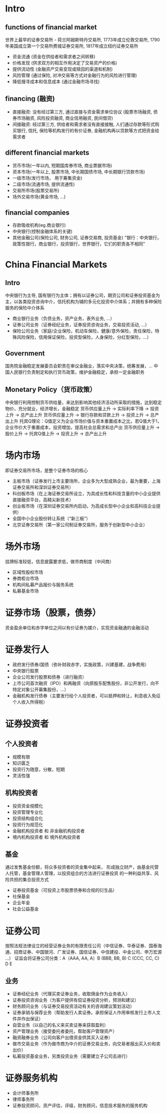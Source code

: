 # Intro
## functions of financial market
世界上最早的证券交易所 - 荷兰阿姆斯特丹交易所, 1773年成立伦敦交易所, 1790年美国成立第一个交易所费城证券交易所, 1817年成立纽约证券交易所
- 资金流通 (资金在供给者和需求者之间转移)
- 价格发现 (供求双方的相互作用决定了交易资产的价格)
- 提供流动性 (金融资产交易变现或赎回的渠道和机制)
- 风险管理 (通过保险, 对冲交易等方式对金融行为的风险进行管理)
- 降低搜寻成本和信息成本 (通过金融市场寻找)
## financing (融资)
- 直接融资: 没有经过第三方, 通过直接与资金需求单位协议 (股票市场融资, 债券市场融资, 风险投资融资, 商业信用融资, 民间借贷)
- 间接融资: 经过第三方, 供给者和需求者没有直接接触, 人们通过存款等形式购买银行, 信托, 保险等机构发行的有价证券, 金融机构再以贷款等方式把资金给需求者
## different financial markets
- 货币市场(一年以内, 短期国库券市场, 商业票据市场)
- 资本市场(一年以上, 股票市场, 中长期国债市场, 中长期银行贷款市场)
- 一级市场(发行市场， 用于筹集资金)
- 二级市场(流通市场, 提供流通性)
- 交易所市场(股票交易所)
- 场外交易市场(黄金市场, ...)
## financial companies
- 存款吸收机构(eg.商业银行)
- 中央银行(控制金融体系的关键)
- 其他金融公司(保险公司, 财务公司, 证券交易商, 投资基金)
"银行：中央银行，政策性银行，商业银行，投资银行，世界银行，它们的职责各不相同"

# China Financial Markets
## Intro
中央银行为主导, 国有银行为主体；拥有以证券公司，期货公司和证券投资基金为主，以各类投资咨询中介，信托机构为辅的多元化投资中介体系；并拥有多种保险服务的保险中介体系
- 商业银行业务（负债业务，资产业务，表外业务, ...）
- 证券公司业务（证券经纪业务，证券投资咨询业务，交易投资活动, ...）
- 保险公司业务（家庭/企业保险，机动车保险，健康/意外保险，责任保险，特殊风险保险，信用保证保险，投资型保险，人身保险，分红型保险，...）
## Government
国务院金融稳定发展委员会职责在审议金融业，落实中央决策，统筹发展，...
中国人民银行负责制定和执行货币政策，维护金融稳定，承担一定金融职务
## Monetary Policy（货币政策）
中央银行利用控制货币供给量，来达到影响其他经济活动所采取的措施，达到稳定物价，充分就业，经济增长，金融稳定
货币供应量上升 -> 实际利率下降 -> 投资上升 -> 总产出上升
货币供应量上升 -> 银行存款和贷款上升 -> 投资上升 -> 总产出上升
托宾Q理论：Q值定义为企业市场价值与资本重置成本之比，若Q值大于1，企业市价大于重置成本，投资增加，提高社会总需求和总产出
货币供应量上升 -> 股价上升 -> 托宾Q值上升 -> 投资上升 -> 总产出上升

# 场内市场
即证券交易所市场，是整个证券市场的核心
- 主板市场（证券发行上市主要场所，企业多为大型成熟企业，最为重要，上海证券交易所和深圳证券交易所）
- 科创板市场（在上海证券交易所设立，为具成长性和科技含量的中小企业提供直接融资平台，高精尖新技术）
- 创业板市场（在深圳证券交易所内启动，为高成长型中小企业和高科技企业提供）
- 全国中小企业股份转让系统（“新三板”）
- 北京证券交易所（第一家公司制证券交易所，服务于创新型中小企业）
# 场外市场
挂牌标准较低，信息披露要求低，做市商制度（中间商）
- 区域性股权市场
- 券商柜台市场
- 机构间私募产品报价与服务系统
- 私募基金市场

# 证券市场（股票，债券）
资金盈余单位和赤字单位之间以有价证券为媒介，实现资金融通的金融活动

# 证券发行人
- 政府发行债券/国债（弥补财政赤字，实施政策，兴建基建，战争费用）
- 中央银行股票
- 企业公司发行股票和债券（进行融资）
- 上市公司首次融资（IPO）和再融资（向原股东配售股份，非公开发行，向不特定对象公开募集股份，...）
- 金融机构发行债券（主要发行给个人投资者，可以抵押和转让，利息收入免征个人收入所得税）

# 证券投资者
## 个人投资者
- 规模有限
- 知识匮乏
- 投资行为随意，分散，短期
- 灵活性强

## 机构投资者
- 投资资金规模化
- 投资管理专业化
- 投资结构组合化
- 投资行为规范化
- 金融机构投资者 和 非金融机构投资者
- 境内机构投资者 和 境外机构投资者

## 基金
通过发售基金份额，将众多投资者的资金集中起来， 形成独立财产，由基金托管人托管，基金管理人管理，以投资组合的方法进行证券投资 的一种利益共享、风险共担的集合投资方式
- 证券投资基金（可投资上市股票债券和合规的衍生品）
- 社保基金
- 企业年金
- 社会公益基金

# 证券公司
按照法规法律设立的经营证券业务的有限责任公司（中信证券、华泰证券、国泰海通、招商证券、中国银河、广发证券、国信证券、中信建投、中金公司、申万宏源 ...）
证监会将证券公司分类：A（AAA, AA, A）B (BBB, BB, B) C (CCC, CC, C) D E
## 业务
- 证券经纪业务（代理买卖证券业务，收取佣金作为业务收入）
- 证券投资咨询业务（为客户提供有偿证券投资分析，预测和建议）
- 财务顾问业务（与证券交易投资活动有关的咨询建议策划活动）
- 证券承销与保荐业务（帮助发行人卖证券。承担保证人作用审核发行上市人文件并作出保证）
- 自营业务（以自己的名义来买卖证券来获取盈利）
- 资产管理业务（接受委托者委托，帮助客户管理资产）
- 融资融券业务（公司向客户出借资金供其买入证券）
- 做市交易业务（作为做市商为中介的证券交易业务，向交易者报出买入价和卖出价）
- 私募投资基金业务，另类投资业务（需要建立子公司去进行）

# 证券服务机构
- 会计师事务所
- 律师事务所
- 证券投资顾问，资产评估，评级，财务顾问，信息技术服务的服务机构
